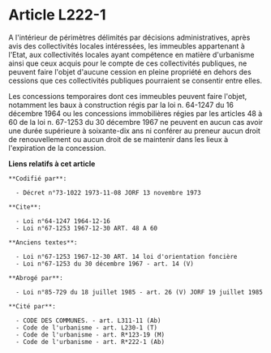 # Article L222-1

A l'intérieur de périmètres délimités par décisions administratives, après avis des collectivités locales intéressées, les
immeubles appartenant à l'Etat, aux collectivités locales ayant compétence en matière d'urbanisme ainsi que ceux acquis pour
le compte de ces collectivités publiques, ne peuvent faire l'objet d'aucune cession en pleine propriété en dehors des
cessions que ces collectivités publiques pourraient se consentir entre elles.

Les concessions temporaires dont ces immeubles peuvent faire l'objet, notamment les baux à construction régis par la loi n.
64-1247 du 16 décembre 1964 ou les concessions immobilières régies par les articles 48 à 60 de la loi n. 67-1253 du 30
décembre 1967 ne peuvent en aucun cas avoir une durée supérieure à soixante-dix ans ni conférer au preneur aucun droit de
renouvellement ou aucun droit de se maintenir dans les lieux à l'expiration de la concession.

**Liens relatifs à cet article**

	**Codifié par**:

	  - Décret n°73-1022 1973-11-08 JORF 13 novembre 1973

	**Cite**:

	  - Loi n°64-1247 1964-12-16
	  - Loi n°67-1253 1967-12-30 ART. 48 A 60

	**Anciens textes**:

	  - Loi n°67-1253 1967-12-30 ART. 14 loi d'orientation foncière
	  - Loi n°67-1253 du 30 décembre 1967 - art. 14 (V)

	**Abrogé par**:

	  - Loi n°85-729 du 18 juillet 1985 - art. 26 (V) JORF 19 juillet 1985

	**Cité par**:

	  - CODE DES COMMUNES. - art. L311-11 (Ab)
	  - Code de l'urbanisme - art. L230-1 (T)
	  - Code de l'urbanisme - art. R*123-19 (M)
	  - Code de l'urbanisme - art. R*222-1 (Ab)

